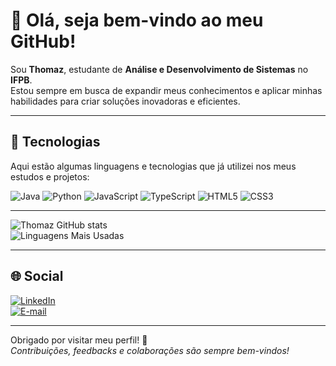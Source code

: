 # 👋 Olá, seja bem-vindo ao meu GitHub!

Sou **Thomaz**, estudante de **Análise e Desenvolvimento de Sistemas** no **IFPB**.  
Estou sempre em busca de expandir meus conhecimentos e aplicar minhas habilidades para criar soluções inovadoras e eficientes.

---

## 🚀 Tecnologias
Aqui estão algumas linguagens e tecnologias que já utilizei nos meus estudos e projetos:

![Java](https://img.shields.io/badge/Java-FF0000?style=for-the-badge&logo=java&logoColor=white) ![Python](https://img.shields.io/badge/Python-3776AB?style=for-the-badge&logo=python&logoColor=white) ![JavaScript](https://img.shields.io/badge/JavaScript-F7DF1E?style=for-the-badge&logo=javascript&logoColor=black) ![TypeScript](https://img.shields.io/badge/TypeScript-007ACC?style=for-the-badge&logo=typescript&logoColor=white) ![HTML5](https://img.shields.io/badge/HTML5-E34F26?style=for-the-badge&logo=html5&logoColor=white) ![CSS3](https://img.shields.io/badge/CSS3-1572B6?style=for-the-badge&logo=css3&logoColor=white)

---

![Thomaz GitHub stats](https://github-readme-stats.vercel.app/api?username=Thoomaz&show_icons=true&theme=tokyonight)  
![Linguagens Mais Usadas](https://github-readme-stats.vercel.app/api/top-langs/?username=Thoomaz&layout=compact&theme=tokyonight)


---

## 🌐 Social

[![LinkedIn](https://img.shields.io/badge/LinkedIn-%230077B5?style=for-the-badge&logo=linkedin&logoColor=white)](https://linkedin.com/in/)  
[![E-mail](https://img.shields.io/badge/E--mail-%23D14836?style=for-the-badge&logo=gmail&logoColor=white)](mailto:jose.thoomaz@gmail.com)

---

Obrigado por visitar meu perfil! 🚀  
_Contribuições, feedbacks e colaborações são sempre bem-vindos!_  
